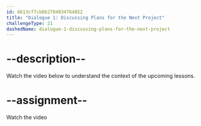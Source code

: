 ```yaml
---
id: 6613cf7cb0b2704934764852
title: "Dialogue 1: Discussing Plans for the Next Project"
challengeType: 21
dashedName: dialogue-1-discussing-plans-for-the-next-project
---
```


# --description--

Watch the video below to understand the context of the upcoming lessons.

# --assignment--

Watch the video
